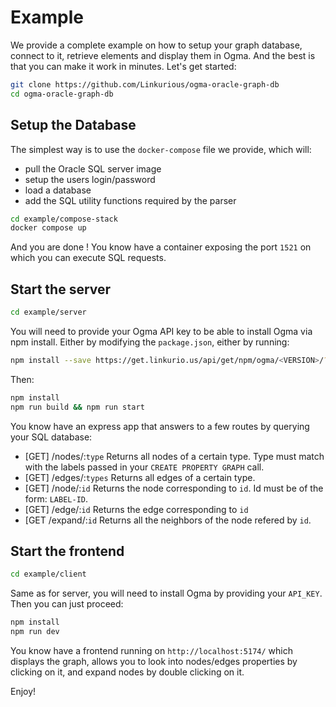 # Example

We provide a complete example on how to setup your graph database, connect to it, retrieve elements and display them in Ogma. And the best is that you can make it work in minutes.
Let's get started:

```sh
git clone https://github.com/Linkurious/ogma-oracle-graph-db
cd ogma-oracle-graph-db
```

## Setup the Database

The simplest way is to use the `docker-compose` file we provide, which will:

- pull the Oracle SQL server image
- setup the users login/password
- load a database
- add the SQL utility functions required by the parser

```sh
cd example/compose-stack
docker compose up
```

And you are done ! You know have a container exposing the port `1521` on which you can execute SQL requests.

## Start the server

```sh
cd example/server
```

You will need to provide your Ogma API key to be able to install Ogma via npm install.
Either by modifying the `package.json`, either by running:

```sh
npm install --save https://get.linkurio.us/api/get/npm/ogma/<VERSION>/?secret=<YOUR_API_KEY>
```

Then:

```sh
npm install
npm run build && npm run start
```

You know have an express app that answers to a few routes by querying your SQL database:

- [GET] /nodes/:`type` Returns all nodes of a certain type. Type must match with the labels passed in your `CREATE PROPERTY GRAPH` call.
- [GET] /edges/:`types` Returns all edges of a certain type.
- [GET] /node/:`id` Returns the node corresponding to `id`. Id must be of the form: `LABEL-ID`.
- [GET] /edge/:`id` Returns the edge corresponding to `id`
- [GET /expand/:`id` Returns all the neighbors of the node refered by `id`.

## Start the frontend

```sh
cd example/client
```

Same as for server, you will need to install Ogma by providing your `API_KEY`. Then you can just proceed:

```sh
npm install
npm run dev
```

You know have a frontend running on `http://localhost:5174/` which displays the graph, allows you to look into nodes/edges properties by clicking on it, and expand nodes by double clicking on it.

Enjoy!
